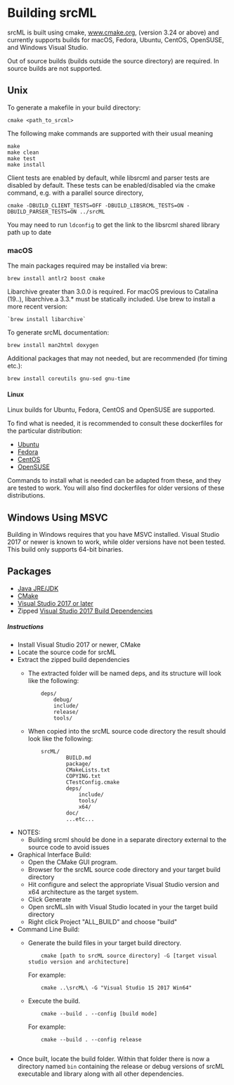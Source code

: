 # Building srcML

srcML is built using cmake, www.cmake.org, (version 3.24 or above) and currently supports builds for
macOS, Fedora, Ubuntu, CentOS, OpenSUSE, and Windows Visual Studio.

Out of source builds (builds outside the source directory) are required. In source builds are not supported.

## Unix

To generate a makefile in your build directory:

    cmake <path_to_srcml>

 The following make commands are supported with their usual meaning

    make  
    make clean  
    make test  
    make install

 Client tests are enabled by default, while libsrcml and parser tests are disabled by default.
 These tests can be enabled/disabled via the cmake command, e.g. with a parallel source directory,

    cmake -DBUILD_CLIENT_TESTS=OFF -DBUILD_LIBSRCML_TESTS=ON -DBUILD_PARSER_TESTS=ON ../srcML

 You may need to run `ldconfig` to get the link to the libsrcml shared library path up to date

### macOS

The main packages required may be installed via brew:

    brew install antlr2 boost cmake

Libarchive greater than 3.0.0 is required. For macOS previous to Catalina (19.*.*), libarchive.a 3.3.* must be 
statically included. Use brew to install a more recent version:

    `brew install libarchive`

To generate srcML documentation:

    brew install man2html doxygen

Additional packages that may not needed, but are recommended (for timing etc.):

    brew install coreutils gnu-sed gnu-time

#### Linux

Linux builds for Ubuntu, Fedora, CentOS and OpenSUSE are supported.

To find what is needed, it is recommended to consult these dockerfiles for the particular distribution:

* [Ubuntu](https://github.com/srcML/Docker/blob/ubuntu_latest/base/Dockerfile)
* [Fedora](https://github.com/srcML/Docker/blob/fedora_latest/base/Dockerfile)
* [CentOS](https://github.com/srcML/Docker/blob/centos_latest/base/Dockerfile)
* [OpenSUSE](https://github.com/srcML/Docker/blob/opensuse_latest/base/Dockerfile)

Commands to install what is needed can be adapted from these, and they are tested to work. You will also find dockerfiles for older versions of these distributions.

## Windows Using MSVC

Building in Windows requires that you have MSVC installed. Visual Studio 2017 or newer is known to work, while older versions have not been tested. This build only supports 64-bit binaries.

## Packages

* [Java JRE/JDK](http://www.oracle.com/technetwork/java/javase/downloads/index.html)
* [CMake](http://www.cmake.org)
* [Visual Studio 2017 or later](https://www.visualstudio.com/downloads/)
* Zipped [Visual Studio 2017 Build Dependencies](http://www.sdml.cs.kent.edu/build/VS2017_Dependencies-06_20_18.zip)

##### Instructions
* Install Visual Studio 2017 or newer, CMake
* Locate the source code for srcML
* Extract the zipped build dependencies
    * The extracted folder will be named deps, and its structure will look like the following:

        ```
            deps/
                debug/
                include/
                release/
                tools/
        ```
    * When copied into the srcML source code directory the result should look like the following:

        ```
            srcML/  
                    BUILD.md
                    package/
                    CMakeLists.txt
                    COPYING.txt
                    CTestConfig.cmake
                    deps/
                        include/
                        tools/
                        x64/
                    doc/
                    ...etc...
        ```
* NOTES:
    * Building srcml should be done in a separate directory external to the source code to avoid issues
* Graphical Interface Build:
    * Open the CMake GUI program.
    * Browser for the srcML source code directory and your target build directory
    * Hit configure and select the appropriate Visual Studio version and x64 architecture as the target system.
    * Click Generate
    * Open srcML.sln with Visual Studio located in your the target build directory
    * Right click Project "ALL_BUILD" and choose "build"
* Command Line Build:
    * Generate the build files in your target build directory.

        ```
            cmake [path to srcML source directory] -G [target visual studio version and architecture]   
        ```
        For example:

        ```
            cmake ..\srcML\ -G "Visual Studio 15 2017 Win64"
        ```
    * Execute the build.

        ```
            cmake --build . --config [build mode]
        ```
        For example:

        ```
            cmake --build . --config release
    ```

* Once built, locate the build folder. Within that folder there is now a directory named `bin` containing the release or debug versions of srcML executable and library along with all other dependencies.
